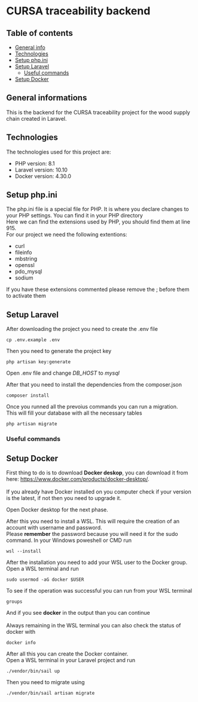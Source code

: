 # CURSA traceability backend

## Table of contents
* [General info](#general-informations)
* [Technologies](#technologies)
* [Setup php.ini](#setup-phpini)
* [Setup Laravel](#setup-laravel)
    * [Useful commands](#useful-commands)
* [Setup Docker](#setup-docker)

## General informations
This is the backend for the CURSA traceability project for the wood supply chain created in Laravel.

## Technologies
The technologies used for this project are:
* PHP version: 8.1
* Laravel version: 10.10
* Docker version: 4.30.0

## Setup php.ini
The php.ini file is a special file for PHP. It is where you declare changes to your PHP settings. You can find it in your PHP directory<br>
Here we can find the extensions used by PHP, you should find them at line 915.<br>
For our project we need the following extentions:
* curl
* fileinfo
* mbstring
* openssl
* pdo_mysql
* sodium

If you have these extensions commented please remove the ; before them to activate them

## Setup Laravel
After downloading the project you need to create the .env file
```
cp .env.example .env
```
Then you need to generate the project key
```
php artisan key:generate
```

Open .env file and change *DB_HOST* to *mysql*

After that you need to install the dependencies from the composer.json
```
composer install
```
Once you runned all the prevoius commands you can run a migration.<br>
This will fill your database with all the necessary tables
```
php artisan migrate
```

### Useful commands

## Setup Docker
First thing to do is to download **Docker deskop**, you can download it from here: https://www.docker.com/products/docker-desktop/. <br>
<br>
If you already have Docker installed on you computer check if your version is the latest, if not then you need to upgrade it.

Open Docker desktop for the next phase.

After this you need to install a WSL. This will require the creation of an account with username and password.<br>
Please **remember** the password because you will need it for the sudo command.
In your Windows poweshell or CMD run
```
wsl --install
```
After the installation you need to add your WSL user to the Docker group.<br>
Open a WSL terminal and run
```
sudo usermod -aG docker $USER
```
To see if the operation was successful you can run from your WSL terminal
```
groups
```
And if you see **docker** in the output than you can continue<br>
<br>
Always remaining in the WSL terminal you can also check the status of docker with
```
docker info
```
After all this you can create the Docker container.<br>
Open a WSL terminal in your Laravel project and run
```
./vendor/bin/sail up
```
Then you need to migrate using
```
./vendor/bin/sail artisan migrate
```
